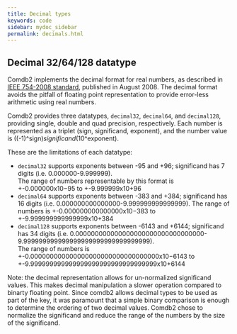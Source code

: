 ```yaml
---
title: Decimal types
keywords: code
sidebar: mydoc_sidebar
permalink: decimals.html
---
```


## Decimal 32/64/128 datatype

Comdb2 implements the decimal format for real numbers, as described in [IEEE 754-2008 standard](https://standards.ieee.org/findstds/standard/754-2008.html), published 
in August 2008.  The decimal format avoids the pitfall of floating point representation to provide error-less 
arithmetic using real numbers.

Comdb2 provides three datatypes, ```decimal32```, ```decimal64```, and ```decimal128```, providing single, 
double and quad precision, respectively.  Each number is represented as a triplet (sign, significand, exponent), 
and the number value is ((-1)^sign)*significand*(10^exponent).

These are the limitations of each datatype:

* ```decimal32``` supports exponents between -95 and +96; significand has 7 digits (i.e. 0.000000-9.999999).  
  The range of numbers representable by this format is +-0.000000x10&#8722;95 to +-9.999999x10+96
* ```decimal64``` supports exponents between -383 and +384; significand has 16 
  digits (i.e. 0.000000000000000-9.999999999999999).  The range of numbers 
  is +-0.000000000000000x10&#8722;383 to +-9.999999999999999x10+384
* ```decimal128``` supports exponents between -6143 and +6144; significand has 34 
  digits (i.e. 0.000000000000000000000000000000000-9.999999999999999999999999999999999).  
  The range of numbers is +-0.000000000000000000000000000000000x10&#8722;6143 
  to +-9.999999999999999999999999999999999x10+6144

Note: the decimal representation allows for un-normalized significand values.  This makes decimal manipulation a slower operation compared to binarty floating point.  Since comdb2 allows decimal types to be used as part of the key, it was paramount that a simple binary comparison is enough to determine the ordering of two decimal values.  Comdb2 chose to normalize the significand and reduce the range of the numbers by the size of the significand.

